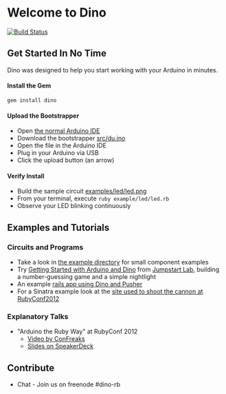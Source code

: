 # Welcome to Dino
[![Build Status](https://secure.travis-ci.org/austinbv/dino.png)](http://travis-ci.org/austinbv/dino)

## Get Started In No Time

Dino was designed to help you start working with your Arduino in minutes.

#### Install the Gem

```
gem install dino
```

#### Upload the Bootstrapper

* Open [the normal Arduino IDE](http://arduino.cc/en/Main/Software)
* Download the bootstrapper [src/du.ino](https://raw.github.com/austinbv/dino/master/src/du.ino)
* Open the file in the Arduino IDE
* Plug in your Arduino via USB
* Click the upload button (an arrow)

#### Verify Install

* Build the sample circuit [examples/led/led.png](https://raw.github.com/austinbv/dino/master/examples/led/led.png)
* From your terminal, execute `ruby example/led/led.rb`
* Observe your LED blinking continuously

## Examples and Tutorials

### Circuits and Programs

* Take a look in [the example directory](https://github.com/austinbv/dino/tree/master/examples) for small component examples
* Try [Getting Started with Arduino and Dino](http://tutorials.jumpstartlab.com/projects/arduino/introducing_arduino.html) from [Jumpstart Lab](http://jumpstartlab.com), building a number-guessing game and a simple nightlight
* An example [rails app using Dino and Pusher](https://github.com/austinbv/dino_rails_example)
* For a Sinatra example look at the [site used to shoot the cannon at RubyConf2012](https://github.com/austinbv/dino_cannon)

### Explanatory Talks

* "Arduino the Ruby Way" at RubyConf 2012
  * [Video by ConFreaks](http://confreaks.com/videos/1294-rubyconf2012-arduino-the-ruby-way)
  * [Slides on SpeakerDeck](https://speakerdeck.com/austinbv/arduino-the-ruby-way)

## Contribute

* Chat - Join us on freenode #dino-rb  
